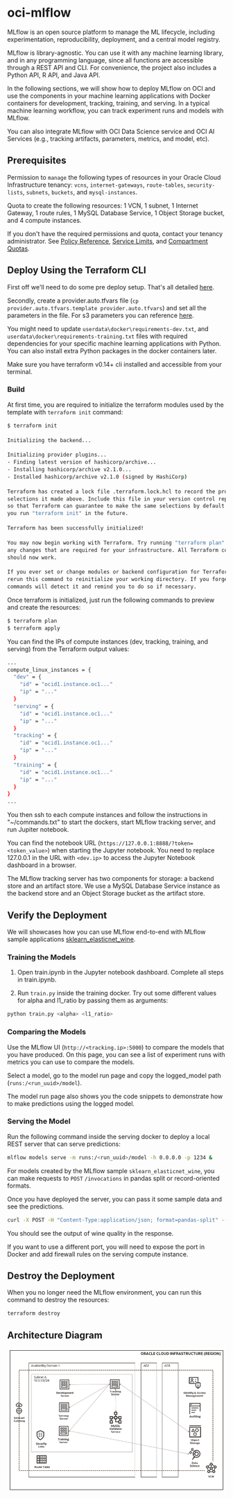 # oci-mlflow

MLflow is an open source platform to manage the ML lifecycle, including experimentation, reproducibility, deployment, and a central model registry.

MLflow is library-agnostic. You can use it with any machine learning library, and in any programming language, since all functions are accessible through a REST API and CLI. For convenience, the project also includes a Python API, R API, and Java API.

In the following sections, we will show how to deploy MLflow on OCI and use the components in your machine learning applications with Docker containers for development, tracking, training, and serving. In a typical machine learning workflow, you can track experiment runs and models with MLflow. 

You can also integrate MLflow with OCI Data Science service and OCI AI Services (e.g., tracking artifacts, parameters, metrics, and model, etc).


## Prerequisites

Permission to `manage` the following types of resources in your Oracle Cloud Infrastructure tenancy: `vcns`, `internet-gateways`, `route-tables`, `security-lists`, `subnets`, `buckets`, and `mysql-instances`.

Quota to create the following resources: 1 VCN, 1 subnet, 1 Internet Gateway, 1 route rules, 1 MySQL Database Service, 1 Object Storage bucket, and 4 compute instances.

If you don't have the required permissions and quota, contact your tenancy administrator. See [Policy Reference](https://docs.cloud.oracle.com/en-us/iaas/Content/Identity/Reference/policyreference.htm), [Service Limits](https://docs.cloud.oracle.com/iaas/Content/General/Concepts/resourcequotas.htm), and [Compartment Quotas](https://docs.cloud.oracle.com/iaas/Content/General/Concepts/resourcequotas.htm).


## Deploy Using the Terraform CLI

First off we'll need to do some pre deploy setup.  That's all detailed [here](https://github.com/oracle/oci-quickstart-prerequisites).

Secondly, create a provider.auto.tfvars file (`cp provider.auto.tfvars.template provider.auto.tfvars`) and set all the parameters in the file. For s3 parameters you can reference [here](https://docs.oracle.com/en-us/iaas/Content/Object/Tasks/s3compatibleapi.htm).

You might need to update `userdata\docker\requirements-dev.txt`, and `userdata\docker\requirements-training.txt` files with required dependencies for your specific machine learning applications with Python. You can also install extra Python packages in the docker containers later. 

Make sure you have terraform v0.14+ cli installed and accessible from your terminal.

### Build

At first time, you are required to initialize the terraform modules used by the template with  `terraform init` command:

```bash
$ terraform init

Initializing the backend...

Initializing provider plugins...
- Finding latest version of hashicorp/archive...
- Installing hashicorp/archive v2.1.0...
- Installed hashicorp/archive v2.1.0 (signed by HashiCorp)

Terraform has created a lock file .terraform.lock.hcl to record the provider
selections it made above. Include this file in your version control repository
so that Terraform can guarantee to make the same selections by default when
you run "terraform init" in the future.

Terraform has been successfully initialized!

You may now begin working with Terraform. Try running "terraform plan" to see
any changes that are required for your infrastructure. All Terraform commands
should now work.

If you ever set or change modules or backend configuration for Terraform,
rerun this command to reinitialize your working directory. If you forget, other
commands will detect it and remind you to do so if necessary.
```

Once terraform is initialized, just run the following commands to preview and create the resources:

```bash
$ terraform plan
$ terraform apply
```

You can find the IPs of compute instances (dev, tracking, training, and serving) from the Terraform output values:

```bash
...
compute_linux_instances = {
  "dev" = {
    "id" = "ocid1.instance.oc1..."
    "ip" = "..."
  }
  "serving" = {
    "id" = "ocid1.instance.oc1..."
    "ip" = "..."
  }
  "tracking" = {
    "id" = "ocid1.instance.oc1..."
    "ip" = "..."
  }
  "training" = {
    "id" = "ocid1.instance.oc1..."
    "ip" = "..."
  }
}
...
```

You then ssh to each compute instances and follow the instructions in "~/commands.txt" to start the dockers, start MLflow tracking server, and run Jupiter notebook. 

You can find the notebook URL (`https://127.0.0.1:8888/?token=<token_value>`) when starting the Jupyter notebook. You need to replace 127.0.0.1 in the URL with `<dev.ip>` to access the Jupyter Notebook dashboard in a browser.

The MLflow tracking server has two components for storage: a backend store and an artifact store. We use a MySQL Database Service instance as the backend store and an Object Storage bucket as the artifact store.


## Verify the Deployment

We will showcases how you can use MLflow end-to-end with MLflow sample applications [sklearn_elasticnet_wine](https://github.com/mlflow/mlflow/tree/master/examples/sklearn_elasticnet_wine).

### Training the Models

1. Open train.ipynb in the Jupyter notebook dashboard. Complete all steps in train.ipynb.

2. Run `train.py` inside the training docker. Try out some different values for alpha and l1_ratio by passing them as arguments:
```bash
python train.py <alpha> <l1_ratio>
```

### Comparing the Models

Use the MLflow UI (`http://<tracking.ip>:5000`) to compare the models that you have produced. On this page, you can see a list of experiment runs with metrics you can use to compare the models.

Select a model, go to the model run page and copy the logged_model path (`runs:/<run_uuid>/model`).

The model run page also shows you the code snippets to demonstrate how to make predictions using the logged model.

### Serving the Model

Run the following command inside the serving docker to deploy a local REST server that can serve predictions:
```bash
mlflow models serve -m runs:/<run_uuid>/model -h 0.0.0.0 -p 1234 &
```

For models created by the MLflow sample `sklearn_elasticnet_wine`, you can make requests to `POST` `/invocations` in pandas split or record-oriented formats. 

Once you have deployed the server, you can pass it some sample data and see the predictions.

```bash
curl -X POST -H "Content-Type:application/json; format=pandas-split" --data '{"columns":["fixed acidity","volatile acidity","citric acid","residual sugar","chlorides","free sulfur dioxide","total sulfur dioxide","density","pH","sulphates","alcohol"],"data":[[6.2, 0.66, 0.48, 1.2, 0.029, 29, 75, 0.98, 3.33, 0.39, 12.8]]}' http://<serving.ip>:1234/invocations
```

You should see the output of wine quality in the response.

If you want to use a different port, you will need to expose the port in Docker and add firewall rules on the serving compute instance.

## Destroy the Deployment 

When you no longer need the MLflow environment, you can run this command to destroy the resources:

```bash
terraform destroy
```

## Architecture Diagram

![OCI Diagram](./images/oci-mlflow.png)

